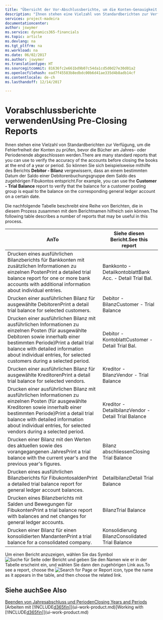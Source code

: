```yaml
---
title: "Übersicht der Vor-Abschlussberichte, um die Konten-Genauigkeit sicherzustellen| Microsoft Docs"
description: "Ihnen stehen eine Vielzahl von Standardberichten zur Verfügung, um die Fehlerfreiheit der Konten zu prüfen, bevor die Bücher am Jahres- oder Periodenende abgeschlossen werden."
services: project-madeira
documentationcenter: 
author: jswymer
ms.service: dynamics365-financials
ms.topic: article
ms.devlang: na
ms.tgt_pltfrm: na
ms.workload: na
ms.date: 06/02/2017
ms.author: jswymer
ms.translationtype: HT
ms.sourcegitcommit: 81636fc2e661bd9b07c54da1cd5d0d27e30d01a2
ms.openlocfilehash: ead7f45583b8edbdc00b6d41ae335d4b8adb14cf
ms.contentlocale: de-ch
ms.lasthandoff: 12/14/2017

---
```

# <a name="using-pre-closing-reports"></a><span data-ttu-id="1d946-103">Vorabschlussberichte verwenden</span><span class="sxs-lookup"><span data-stu-id="1d946-103">Using Pre-Closing Reports</span></span>
<span data-ttu-id="1d946-104">Ihnen stehen eine Vielzahl von Standardberichten zur Verfügung, um die Fehlerfreiheit der Konten zu prüfen, bevor die Bücher am Jahres- oder Periodenende abgeschlossen werden.</span><span class="sxs-lookup"><span data-stu-id="1d946-104">There are many standard reports that you can use to verify the accuracy of the accounts before closing the books at the end of a year or period.</span></span> <span data-ttu-id="1d946-105">So können Sie sich beispielsweise mithilfe des Berichts **Debitor - Bilanz** vergewissern, dass an einem bestimmten Datum der Saldo einer Debitorenbuchungsgruppe dem Saldo des zugehörigen Fibukontos entspricht.</span><span class="sxs-lookup"><span data-stu-id="1d946-105">For example, you can use the **Customer - Trial Balance** report to verify that the balance for a customer posting group is equal to the balance on the corresponding general ledger account on a certain date.</span></span>

<span data-ttu-id="1d946-106">Die nachfolgende Tabelle beschreibt eine Reihe von Berichten, die in diesem Prozess zusammen mit dem Berichtnamen hilfreich sein können.</span><span class="sxs-lookup"><span data-stu-id="1d946-106">The following table describes a number of reports that may be useful in this process.</span></span>

| <span data-ttu-id="1d946-107">An</span><span class="sxs-lookup"><span data-stu-id="1d946-107">To</span></span> | <span data-ttu-id="1d946-108">Siehe diesen Bericht.</span><span class="sxs-lookup"><span data-stu-id="1d946-108">See this report</span></span> |
| --- | --- |
| <span data-ttu-id="1d946-109">Drucken eines ausführlichen Bilanzberichts für Bankkonten mit zusätzlichen Informationen zu einzelnen Posten</span><span class="sxs-lookup"><span data-stu-id="1d946-109">Print a detailed trial balance report for one or more bank accounts with additional information about individual entries.</span></span> |<span data-ttu-id="1d946-110">Bankkonto - Detailkontoblatt</span><span class="sxs-lookup"><span data-stu-id="1d946-110">Bank Acc. - Detail Trial Bal.</span></span> |
| <span data-ttu-id="1d946-111">Drucken einer ausführlichen Bilanz für ausgewählte Debitoren</span><span class="sxs-lookup"><span data-stu-id="1d946-111">Print a detail trial balance for selected customers.</span></span> |<span data-ttu-id="1d946-112">Debitor - Bilanz</span><span class="sxs-lookup"><span data-stu-id="1d946-112">Customer - Trial Balance</span></span> |
| <span data-ttu-id="1d946-113">Drucken einer ausführlichen Bilanz mit ausführlichen Informationen zu einzelnen Posten (für ausgewählte Debitoren sowie innerhalb einer bestimmten Periode)</span><span class="sxs-lookup"><span data-stu-id="1d946-113">Print a detail trial balance with detailed information about individual entries, for selected customers during a selected period.</span></span> |<span data-ttu-id="1d946-114">Debitor - Kontoblatt</span><span class="sxs-lookup"><span data-stu-id="1d946-114">Customer - Detail Trial Bal.</span></span> |
| <span data-ttu-id="1d946-115">Drucken einer ausführlichen Bilanz für ausgewählte Kreditoren</span><span class="sxs-lookup"><span data-stu-id="1d946-115">Print a detail trial balance for selected vendors.</span></span> |<span data-ttu-id="1d946-116">Kreditor - Bilanz</span><span class="sxs-lookup"><span data-stu-id="1d946-116">Vendor - Trial Balance</span></span> |
| <span data-ttu-id="1d946-117">Drucken einer ausführlichen Bilanz mit ausführlichen Informationen zu einzelnen Posten (für ausgewählte Kreditoren sowie innerhalb einer bestimmten Periode)</span><span class="sxs-lookup"><span data-stu-id="1d946-117">Print a detail trial balance with detailed information about individual entries, for selected vendors during a selected period.</span></span> |<span data-ttu-id="1d946-118">Kreditor - Detailbilanz</span><span class="sxs-lookup"><span data-stu-id="1d946-118">Vendor - Detail Trial Balance</span></span> |
| <span data-ttu-id="1d946-119">Drucken einer Bilanz mit den Werten des aktuellen sowie des vorangegangenen Jahres</span><span class="sxs-lookup"><span data-stu-id="1d946-119">Print a trial balance with the current year's and the previous year's figures.</span></span> |<span data-ttu-id="1d946-120">Bilanz abschliessen</span><span class="sxs-lookup"><span data-stu-id="1d946-120">Closing Trial Balance</span></span> |
| <span data-ttu-id="1d946-121">Drucken eines ausführlichen Bilanzberichts für Fibukontosalden</span><span class="sxs-lookup"><span data-stu-id="1d946-121">Print a detailed trial balance report for general ledger account balances.</span></span> |<span data-ttu-id="1d946-122">Detailbilanz</span><span class="sxs-lookup"><span data-stu-id="1d946-122">Detail Trial Balance</span></span> |
| <span data-ttu-id="1d946-123">Drucken eines Bilanzberichts mit Salden und Bewegungen für Fibukonten</span><span class="sxs-lookup"><span data-stu-id="1d946-123">Print a trial balance report with balances and net changes for general ledger accounts.</span></span> |<span data-ttu-id="1d946-124">Bilanz</span><span class="sxs-lookup"><span data-stu-id="1d946-124">Trial Balance</span></span> |
| <span data-ttu-id="1d946-125">Drucken einer Bilanz für einen konsolidierten Mandanten</span><span class="sxs-lookup"><span data-stu-id="1d946-125">Print a trial balance for a consolidated company.</span></span> |<span data-ttu-id="1d946-126">Konsolidierung Bilanz</span><span class="sxs-lookup"><span data-stu-id="1d946-126">Consolidated Trial Balance</span></span> |

<span data-ttu-id="1d946-127">Um einen Bericht anzuzeigen, wählen Sie das Symbol ![Suche für Seite oder Bericht](media/ui-search/search_small.png "Suche nach Seite oder Bericht") und geben Sie den Namen wie er in der Tabelle erscheint ein, und wählen Sie dann den zugehörigen Link aus.</span><span class="sxs-lookup"><span data-stu-id="1d946-127">To see a report, choose the ![Search for Page or Report](media/ui-search/search_small.png "Search for Page or Report icon") icon, type the name as it appears in the table, and then choose the related link.</span></span>

## <a name="see-also"></a><span data-ttu-id="1d946-128">Siehe auch</span><span class="sxs-lookup"><span data-stu-id="1d946-128">See Also</span></span>
[<span data-ttu-id="1d946-129">Beenden von Jahresabschluss und Perioden</span><span class="sxs-lookup"><span data-stu-id="1d946-129">Closing Years and Periods</span></span>](year-close-years-periods.md)  
<span data-ttu-id="1d946-130">[Arbeiten mit [!INCLUDE[d365fin](includes/d365fin_md.md)]](ui-work-product.md)</span><span class="sxs-lookup"><span data-stu-id="1d946-130">[Working with [!INCLUDE[d365fin](includes/d365fin_md.md)]](ui-work-product.md)</span></span>


